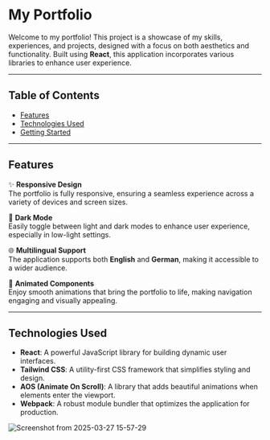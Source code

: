 # My Portfolio

Welcome to my portfolio! This project is a showcase of my skills, experiences, and projects, designed with a focus on both aesthetics and functionality. Built using **React**, this application incorporates various libraries to enhance user experience.

---

## Table of Contents

- [Features](#features)
- [Technologies Used](#technologies-used)
- [Getting Started](#getting-started)

---

## Features

✨ **Responsive Design**  
The portfolio is fully responsive, ensuring a seamless experience across a variety of devices and screen sizes.

🌙 **Dark Mode**  
Easily toggle between light and dark modes to enhance user experience, especially in low-light settings.

🌐 **Multilingual Support**  
The application supports both **English** and **German**, making it accessible to a wider audience.

🎨 **Animated Components**  
Enjoy smooth animations that bring the portfolio to life, making navigation engaging and visually appealing.

---

## Technologies Used

- **React**: A powerful JavaScript library for building dynamic user interfaces.
- **Tailwind CSS**: A utility-first CSS framework that simplifies styling and design.
- **AOS (Animate On Scroll)**: A library that adds beautiful animations when elements enter the viewport.
- **Webpack**: A robust module bundler that optimizes the application for production.







![Screenshot from 2025-03-27 15-57-29](https://github.com/user-attachments/assets/fe285955-05de-44ff-b989-36e632e8bffc)


  


